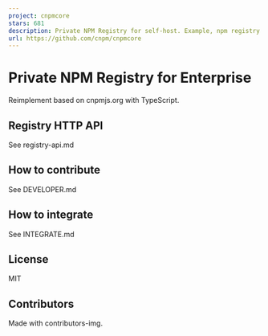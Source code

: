 ```yaml
---
project: cnpmcore
stars: 681
description: Private NPM Registry for self-host. Example, npm registry Mirror on China https://registry.npmmirror.com
url: https://github.com/cnpm/cnpmcore
---
```


Private NPM Registry for Enterprise
===================================

Reimplement based on cnpmjs.org with TypeScript.

Registry HTTP API
-----------------

See registry-api.md

How to contribute
-----------------

See DEVELOPER.md

How to integrate
----------------

See INTEGRATE.md

License
-------

MIT

Contributors
------------

Made with contributors-img.
